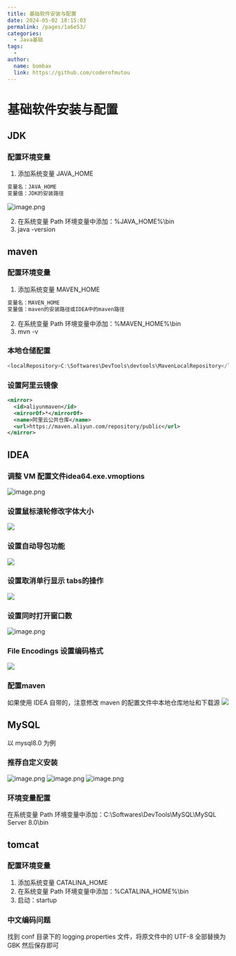 ```yaml
---
title: 基础软件安装与配置
date: 2024-05-02 18:15:03
permalink: /pages/1a6e53/
categories:
  - Java基础
tags:
  - 
author: 
  name: bombax
  link: https://github.com/coderofmutou
---
```

# 基础软件安装与配置

## JDK

### 配置环境变量

1. 添加系统变量 JAVA_HOME
```java
变量名：JAVA_HOME
变量值：JDK的安装路径
```
![image.png](./基础软件安装与配置.assets/1704031753280-3e9ce3d2-7b6e-4c53-9c33-d74bd5e49e37.png)

2. 在系统变量 Path 环境变量中添加：%JAVA_HOME%\bin
3. java -version

## maven

### 配置环境变量

1. 添加系统变量 MAVEN_HOME
```java
变量名：MAVEN_HOME
变量值：maven的安装路径或IDEA中的maven路径
```

2. 在系统变量 Path 环境变量中添加：%MAVEN_HOME%\bin
3. mvn -v
### 本地仓储配置
```java
<localRepository>C:\Softwares\DevTools\devtools\MavenLocalRepository</localRepository>
```
### 设置阿里云镜像
```xml
<mirror>
  <id>aliyunmaven</id>
  <mirrorOf>*</mirrorOf>
  <name>阿里云公共仓库</name>
  <url>https://maven.aliyun.com/repository/public</url>
</mirror>
```
## IDEA
### 调整 VM 配置文件idea64.exe.vmoptions
![image.png](./基础软件安装与配置.assets/1704033109024-92e15568-c706-4c8c-ba07-8b5653044583.png)
### 设置鼠标滚轮修改字体大小
![](./基础软件安装与配置.assets/1704032527296-0555f79e-e1e6-4133-aa9e-5b88467f52a7.png)
### 设置自动导包功能
![](./基础软件安装与配置.assets/1704032535221-00bd61ce-7e2f-4903-b342-01c14f93a8d1.png)
### 设置取消单行显示 tabs的操作
![](./基础软件安装与配置.assets/1704032549987-02f7f8bd-2ade-4c7b-91d2-f9cb7493b30f.png)
### 设置同时打开窗口数
![image.png](./基础软件安装与配置.assets/1704033250301-7167f63e-c646-4976-8cc6-97ee369ca84c.png)
### File Encodings 设置编码格式
![](./基础软件安装与配置.assets/1704032599294-f1b0cfbe-9bcb-472d-86a3-5790c3b5371c.png)
### 配置maven
如果使用 IDEA 自带的，注意修改 maven 的配置文件中本地仓库地址和下载源
![](./基础软件安装与配置.assets/1704032763759-39d70c23-83c0-454f-8bfe-083e2ec74ac3.png)
## MySQL
以 mysql8.0 为例
### 推荐自定义安装
![image.png](./基础软件安装与配置.assets/1704033586021-d732a728-9292-47c6-b2df-8df467900604.png)
![image.png](./基础软件安装与配置.assets/1704034005522-f03efbdb-89fd-430f-841e-29de52ec517b.png)
![image.png](./基础软件安装与配置.assets/1704034223097-c8793e50-241e-4e02-98d2-631c67e608c0.png)
### 环境变量配置
在系统变量 Path 环境变量中添加：C:\Softwares\DevTools\MySQL\MySQL Server 8.0\bin
## tomcat
### 配置环境变量

1. 添加系统变量 CATALINA_HOME
2. 在系统变量 Path 环境变量中添加：%CATALINA_HOME%\bin
3. 启动：startup

### 中文编码问题
找到 conf 目录下的 logging.properties 文件，将原文件中的 UTF-8 全部替换为 GBK 然后保存即可

